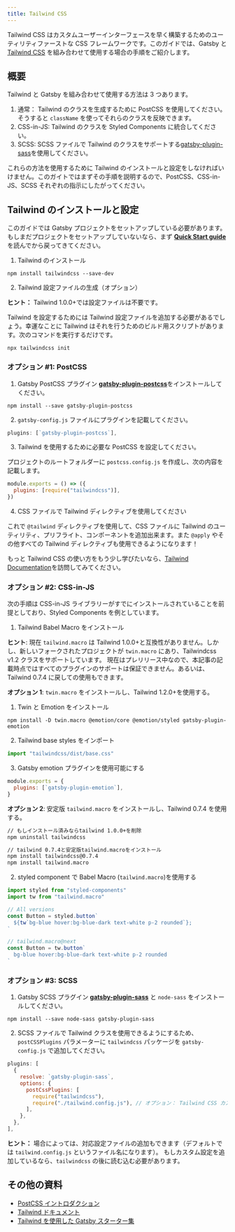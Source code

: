 ```yaml
---
title: Tailwind CSS
---
```


Tailwind CSS はカスタムユーザーインターフェースを早く構築するためのユーティリティファーストな CSS フレームワークです。このガイドでは、Gatsby と [Tailwind CSS](https://tailwindcss.com/) を組み合わせて使用する場合の手順をご紹介します。

## 概要

Tailwind と Gatsby を組み合わせて使用する方法は 3 つあります。

1. 通常： Tailwind のクラスを生成するために PostCSS を使用してください。そうすると `className` を使ってそれらのクラスを反映できます。
2. CSS-in-JS: Tailwind のクラスを Styled Components に統合してください。
3. SCSS: SCSS ファイルで Tailwind のクラスをサポートする[gatsby-plugin-sass](/packages/gatsby-plugin-sass)を使用してください。

これらの方法を使用するために Tailwind のインストールと設定をしなければいけません。このガイトではまずその手順を説明するので、PostCSS、CSS-in-JS、SCSS それぞれの指示にしたがってください。

## Tailwind のインストールと設定

このガイドでは Gatsby プロジェクトをセットアップしている必要があります。もしまだプロジェクトをセットアップしていないなら、まず [**Quick Start guide**](/docs/quick-start)を読んでから戻ってきてください。

1. Tailwind のインストール

```shell
npm install tailwindcss --save-dev
```

2. Tailwind 設定ファイルの生成（オプション）

**ヒント：** Tailwind 1.0.0+では設定ファイルは不要です。

Tailwind を設定するためには Tailwind 設定ファイルを追加する必要があるでしょう。幸運なことに Tailwind はそれを行うためのビルド用スクリプトがあります。次のコマンドを実行するだけです。

```shell
npx tailwindcss init
```

### オプション #1: PostCSS

1.  Gatsby PostCSS プラグイン [**gatsby-plugin-postcss**](/packages/gatsby-plugin-postcss)をインストールしてください。

```shell
npm install --save gatsby-plugin-postcss
```

2.  `gatsby-config.js` ファイルにプラグインを記載してください。

```javascript:title=gatsby-config.js
plugins: [`gatsby-plugin-postcss`],
```

3. Tailwind を使用するために必要な PostCSS を設定してください。

プロジェクトのルートフォルダーに `postcss.config.js` を作成し、次の内容を記載します。

```javascript:title=postcss.config.js
module.exports = () => ({
  plugins: [require("tailwindcss")],
})
```

4. CSS ファイルで Tailwind ディレクティブを使用してください

これで `@tailwind` ディレクティブを使用して、CSS ファイルに Tailwind のユーティリティ、プリフライト、コンポーネントを追加出来ます。また `@apply` やその他すべての Tailwind ディレクティブも使用できるようになります！

もっと Tailwind CSS の使い方をもう少し学びたいなら、[Tailwind Documentation](https://tailwindcss.com/docs/installation#3-use-tailwind-in-your-css)を訪問してみてください。

### オプション #2: CSS-in-JS

次の手順は CSS-in-JS ライブラリーがすでにインストールされていることを前提としており、Styled Components を例としています。

1. Tailwind Babel Macro をインストール

**ヒント**: 現在 `tailwind.macro` は Tailwind 1.0.0+と互換性がありません。しかし、新しいフォークされたプロジェクトが `twin.macro` にあり、Tailwindcss v1.2 クラスをサポートしています。 現在はプレリリース中なので、本記事の記載時点ではすべてのプラグインのサポートは保証できません。あるいは、Tailwind 0.7.4 に戻しての使用もできます。

**オプション 1**: `twin.macro` をインストールし、Tailwind 1.2.0+を使用する。

1. Twin と Emotion をインストール

```shell
npm install -D twin.macro @emotion/core @emotion/styled gatsby-plugin-emotion
```

2. Tailwind base styles をインポート

```javascript:title=gatsby-browser.js
import "tailwindcss/dist/base.css"
```

3. Gatsby emotion プラグインを使用可能にする

```javascript:title=gatsby-config.js
module.exports = {
  plugins: [`gatsby-plugin-emotion`],
}
```

**オプション 2**: 安定版 `tailwind.macro` をインストールし、Tailwind 0.7.4 を使用する。

```bash
// もしインストール済みならtailwind 1.0.0+を削除
npm uninstall tailwindcss

// tailwind 0.7.4と安定版tailwind.macroをインストール
npm install tailwindcss@0.7.4
npm install tailwind.macro
```

2. styled component で Babel Macro (`tailwind.macro`)を使用する

```javascript
import styled from "styled-components"
import tw from "tailwind.macro"

// All versions
const Button = styled.button`
  ${tw`bg-blue hover:bg-blue-dark text-white p-2 rounded`};
`

// tailwind.macro@next
const Button = tw.button`
  bg-blue hover:bg-blue-dark text-white p-2 rounded
`
```

### オプション #3: SCSS

1. Gatsby SCSS プラグイン [**gatsby-plugin-sass**](/packages/gatsby-plugin-sass) と `node-sass` をインストールしてください。

```shell
npm install --save node-sass gatsby-plugin-sass
```

2. SCSS ファイルで Tailwind クラスを使用できるようにするため、 `postCSSPlugins` パラメーターに `tailwindcss` パッケージを `gatsby-config.js` で追加してください。

```javascript:title=gatsby-config.js
plugins: [
  {
    resolve: `gatsby-plugin-sass`,
    options: {
      postCssPlugins: [
        require("tailwindcss"),
        require("./tailwind.config.js"), // オプション： Tailwind CSS カスタム設定を読み込む
      ],
    },
  },
],
```

**ヒント：** 場合によっては、対応設定ファイルの追加もできます（デフォルトでは `tailwind.config.js` というファイル名になります）。
もしカスタム設定を追加しているなら、`tailwindcss` の後に読む込む必要があります。

## その他の資料

- [PostCSS イントロダクション](https://www.smashingmagazine.com/2015/12/introduction-to-postcss/)
- [Tailwind ドキュメント](https://tailwindcss.com/)
- [Tailwind を使用した Gatsby スターター集](/starters/?c=Styling%3ATailwind&v=2)

